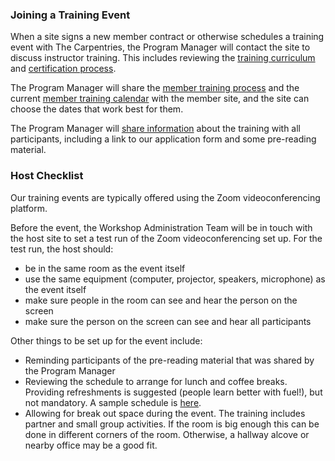 ### Joining a Training Event

When a site signs a new member contract or otherwise schedules a training event with The Carpentries, the Program Manager will contact the site to discuss instructor training.  This includes reviewing the [training curriculum](https://carpentries.github.io/instructor-training/) and [certification process](https://carpentries.github.io/instructor-training/checkout/).  

The Program Manager will share the [member training process](https://carpentries.github.io/instructor-training/members/) and the current [member training calendar](https://carpentries.github.io/instructor-training/training_calendar/) with the member site, and the site can choose the dates that work best for them.

The Program Manager will [share information](email_templates_admin.html#member-training-introductions) about the training with all participants, including a link to our application form and some pre-reading material.

### Host Checklist

Our training events are typically offered using the Zoom videoconferencing platform.

Before the event, the Workshop Administration Team will be in touch with the host site to set a test run of the Zoom videoconferencing set up. For the test run, the host should:

* be in the same room as the event itself
* use the same equipment (computer, projector, speakers, microphone) as the event itself
* make sure people in the room can see and hear the person on the screen
* make sure the person on the screen can see and hear all participants

Other things to be set up for the event include:
* Reminding participants of the pre-reading material that was shared by the Program Manager
* Reviewing the schedule to arrange for lunch and coffee breaks. Providing refreshments is suggested (people learn better with fuel!), but not mandatory.  A sample schedule is [here](https://carpentries.github.io/instructor-training/).
* Allowing for break out space during the event. The training includes partner and small group activities. If the room is big enough this can be done in different corners of the room.  Otherwise, a hallway alcove or nearby office may be a good fit.



